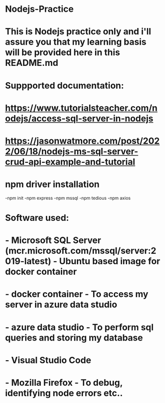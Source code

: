 # Nodejs-Practice

# This is Nodejs practice only and i'll assure you that my learning basis will be provided here in this README.md

# Suppported documentation:
# https://www.tutorialsteacher.com/nodejs/access-sql-server-in-nodejs
# https://jasonwatmore.com/post/2022/06/18/nodejs-ms-sql-server-crud-api-example-and-tutorial

# npm driver installation 

-npm init 
-npm express
-npm mssql
-npm tedious
-npm axios

# Software used: 
# - Microsoft SQL Server (mcr.microsoft.com/mssql/server:2019-latest) - Ubuntu based image for docker container
# - docker container - To access my server in azure data studio
# - azure data studio - To perform sql queries and storing my database
# - Visual Studio Code
# - Mozilla Firefox - To debug, identifying node errors etc..

